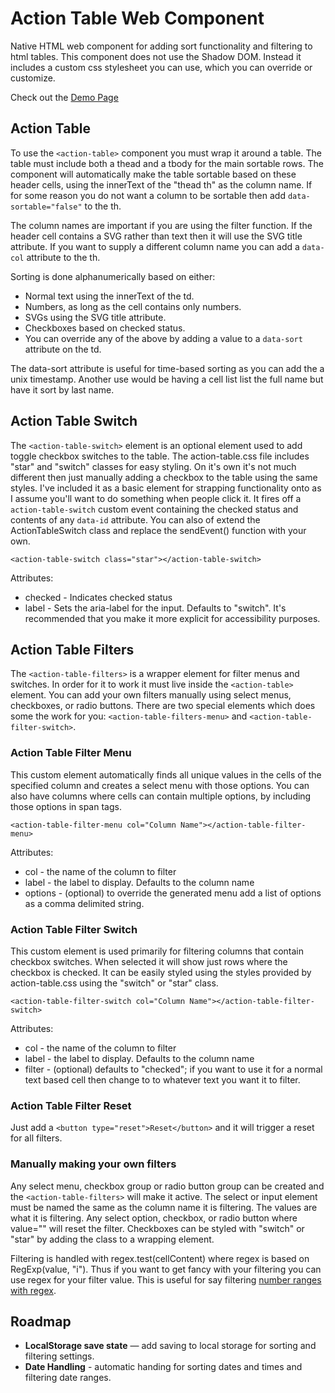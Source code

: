 # Action Table Web Component

Native HTML web component for adding sort functionality and filtering to html tables. This component does not use the Shadow DOM. Instead it includes a custom css stylesheet you can use, which you can override or customize.

Check out the [Demo Page](https://colinaut.github.io/action-table/)

## Action Table

To use the `<action-table>` component you must wrap it around a table. The table must include both a thead and a tbody for the main sortable rows. The component will automatically make the table sortable based on these header cells, using the innerText of the "thead th" as the column name. If for some reason you do not want a column to be sortable then add `data-sortable="false"` to the th.

The column names are important if you are using the filter function. If the header cell contains a SVG rather than text then it will use the SVG title attribute. If you want to supply a different column name you can add a `data-col` attribute to the th.

Sorting is done alphanumerically based on either:

* Normal text using the innerText of the td.
* Numbers, as long as the cell contains only numbers.
* SVGs using the SVG title attribute.
* Checkboxes based on checked status.
* You can override any of the above by adding a value to a `data-sort` attribute on the td.

The data-sort attribute is useful for time-based sorting as you can add the a unix timestamp. Another use would be having a cell list list the full name but have it sort by last name.

## Action Table Switch

The `<action-table-switch>` element is an optional element used to add toggle checkbox switches to the table. The action-table.css file includes "star" and "switch" classes for easy styling. On it's own it's not much different then just manually adding a checkbox to the table using the same styles. I've included it as a basic element for strapping functionality onto as I assume you'll want to do something when people click it. It fires off a `action-table-switch` custom event containing the checked status and contents of any `data-id` attribute. You can also of extend the ActionTableSwitch class and replace the sendEvent() function with your own.

```
<action-table-switch class="star"></action-table-switch>
```

Attributes:

* checked - Indicates checked status
* label - Sets the aria-label for the input. Defaults to "switch". It's recommended that you make it more explicit for accessibility purposes.

## Action Table Filters

The `<action-table-filters>` is a wrapper element for filter menus and switches. In order for it to work it must live inside the `<action-table>` element. You can add your own filters manually using select menus, checkboxes, or radio buttons. There are two special elements which does some the work for you: `<action-table-filters-menu>` and `<action-table-filter-switch>`.

### Action Table Filter Menu

This custom element automatically finds all unique values in the cells of the specified column and creates a select menu with those options. You can also have columns where cells can contain multiple options, by including those options in span tags.

```
<action-table-filter-menu col="Column Name"></action-table-filter-menu>
```

Attributes:

* col - the name of the column to filter
* label - the label to display. Defaults to the column name
* options - (optional) to override the generated menu add a list of options as a comma delimited string.

### Action Table Filter Switch

This custom element is used primarily for filtering columns that contain checkbox switches. When selected it will show just rows where the checkbox is checked. It can be easily styled using the styles provided by action-table.css using the "switch" or "star" class.

```
<action-table-filter-switch col="Column Name"></action-table-filter-switch>
```

Attributes:

* col - the name of the column to filter
* label - the label to display. Defaults to the column name
* filter - (optional) defaults to "checked"; if you want to use it for a normal text based cell then change to to whatever text you want it to filter.

### Action Table Filter Reset

Just add a `<button type="reset">Reset</button>` and it will trigger a reset for all filters.

### Manually making your own filters

Any select menu, checkbox group or radio button group can be created and the `<action-table-filters>` will make it active. The select or input element must be named the same as the column name it is filtering. The values are what it is filtering. Any select option, checkbox, or radio button where value="" will reset the filter. Checkboxes can be styled with "switch" or "star" by adding the class to a wrapping element.

Filtering is handled with regex.test(cellContent) where regex is based on RegExp(value, "i"). Thus if you want to get fancy with your filtering you can use regex for your filter value. This is useful for say filtering [number ranges with regex](https://www.regex-range.com/).

## Roadmap

- **LocalStorage save state** — add saving to local storage for sorting and filtering settings.
- **Date Handling** - automatic handing for sorting dates and times and filtering date ranges.